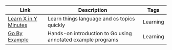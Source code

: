 | Link                                                | Description                                                  | Tags         |
| --------------------------------------------------- | ------------------------------------------------------------ | ------------ |
| [Learn X in Y Minutes](https://learnxinyminutes.com)| Learn things language and cs topics quickly                  | Learning     |
| [Go By Example](https://gobyexample.com/)           | Hands-on introduction to Go using annotated example programs | Learning     |
